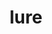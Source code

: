 ---
category: 4-letters
denotation: null
name: lure
reference_link: https://www.etymonline.com/word/lure
root_language: null
root_name: null
title: lure
type: free
word_sums:
- respelling: lure
  sum: 'Lure + '
---